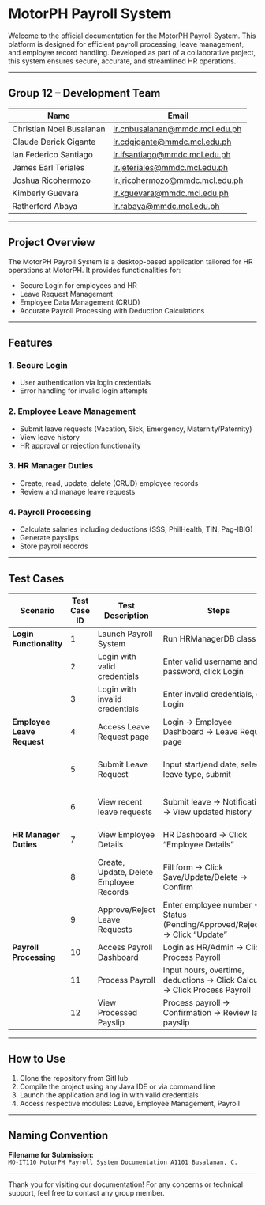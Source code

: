 # MotorPH Payroll System

Welcome to the official documentation for the MotorPH Payroll System. This platform is designed for efficient payroll processing, leave management, and employee record handling. Developed as part of a collaborative project, this system ensures secure, accurate, and streamlined HR operations.

---

## Group 12 – Development Team

| Name                      | Email                                      |
|---------------------------|--------------------------------------------|
| Christian Noel Busalanan  | lr.cnbusalanan@mmdc.mcl.edu.ph             |
| Claude Derick Gigante     | lr.cdgigante@mmdc.mcl.edu.ph               |
| Ian Federico Santiago     | lr.ifsantiago@mmdc.mcl.edu.ph              |
| James Earl Teriales       | lr.jeteriales@mmdc.mcl.edu.ph              |
| Joshua Ricohermozo        | lr.jricohermozo@mmdc.mcl.edu.ph            |
| Kimberly Guevara          | lr.kguevara@mmdc.mcl.edu.ph                |
| Ratherford Abaya          | lr.rabaya@mmdc.mcl.edu.ph                  |

---

## Project Overview

The MotorPH Payroll System is a desktop-based application tailored for HR operations at MotorPH. It provides functionalities for:

- Secure Login for employees and HR
- Leave Request Management
- Employee Data Management (CRUD)
- Accurate Payroll Processing with Deduction Calculations

---

## Features

### 1. Secure Login
- User authentication via login credentials
- Error handling for invalid login attempts

### 2. Employee Leave Management
- Submit leave requests (Vacation, Sick, Emergency, Maternity/Paternity)
- View leave history
- HR approval or rejection functionality

### 3. HR Manager Duties
- Create, read, update, delete (CRUD) employee records
- Review and manage leave requests

### 4. Payroll Processing
- Calculate salaries including deductions (SSS, PhilHealth, TIN, Pag-IBIG)
- Generate payslips
- Store payroll records

---

## Test Cases

| Scenario                            | Test Case ID | Test Description                                                  | Steps                                                                                      | Expected Result                                                | Actual Result                                                  | Test Result |
|------------------------------------|--------------|-------------------------------------------------------------------|--------------------------------------------------------------------------------------------|----------------------------------------------------------------|----------------------------------------------------------------|-------------|
| **Login Functionality**            | 1            | Launch Payroll System                                             | Run HRManagerDB class                                                                      | Redirect to Login Tab                                          | Redirect to Login Tab                                          | Pass        |
|                                    | 2            | Login with valid credentials                                      | Enter valid username and password, click Login                                            | Redirect to dashboard                                          | Redirect to dashboard                                          | Pass        |
|                                    | 3            | Login with invalid credentials                                    | Enter invalid credentials, click Login                                                    | Error message shown                                            | Error message shown                                            | Pass        |
| **Employee Leave Request**         | 4            | Access Leave Request page                                         | Login → Employee Dashboard → Leave Request page                                           | Leave request page shown                                       | Leave request page shown                                       | Pass        |
|                                    | 5            | Submit Leave Request                                              | Input start/end date, select leave type, submit                                           | Leave request submitted successfully                           | Leave request submitted successfully                           | Pass        |
|                                    | 6            | View recent leave requests                                        | Submit leave → Notification → View updated history                                        | Most recent request at top                                     | Most recent request at top                                     | Pass        |
| **HR Manager Duties**              | 7            | View Employee Details                                             | HR Dashboard → Click “Employee Details”                                                   | Employee details displayed                                     | Employee details displayed                                     | Pass        |
|                                    | 8            | Create, Update, Delete Employee Records                           | Fill form → Click Save/Update/Delete → Confirm                                            | Action completed (added/updated/deleted) successfully          | Action completed successfully                                  | Pass        |
|                                    | 9            | Approve/Reject Leave Requests                                     | Enter employee number → Status (Pending/Approved/Rejected) → Click “Update”               | Leave request updated                                          | Leave request updated                                          | Pass        |
| **Payroll Processing**             | 10           | Access Payroll Dashboard                                          | Login as HR/Admin → Click Process Payroll                                                 | Routed to payroll page                                         | Routed to payroll page                                         | Pass        |
|                                    | 11           | Process Payroll                                                   | Input hours, overtime, deductions → Click Calculate → Click Process Payroll               | Payroll processed successfully                                 | Payroll processed successfully                                 | Pass        |
|                                    | 12           | View Processed Payslip                                            | Process payroll → Confirmation → Review latest payslip                                    | Most recent payslip visible                                    | Most recent payslip visible                                    | Pass        |

---

## How to Use

1. Clone the repository from GitHub  
2. Compile the project using any Java IDE or via command line  
3. Launch the application and log in with valid credentials  
4. Access respective modules: Leave, Employee Management, Payroll  

---

## Naming Convention

**Filename for Submission:**  
`MO-IT110 MotorPH Payroll System Documentation A1101 Busalanan, C.`

---

Thank you for visiting our documentation! For any concerns or technical support, feel free to contact any group member.

